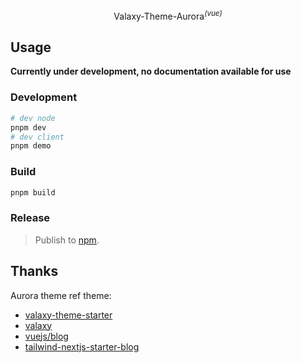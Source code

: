 <p align="center">
Valaxy-Theme-Aurora<sup><em>(vue)</em></sup>
</p>

## Usage

**Currently under development, no documentation available for use**

### Development

```bash
# dev node
pnpm dev
# dev client
pnpm demo
```
### Build

```bash
pnpm build
```

### Release

> Publish to [npm](https://www.npmjs.com/).

## Thanks

Aurora theme ref theme:

- [valaxy-theme-starter](https://github.com/valaxyjs/valaxy-theme-starter)
- [valaxy](https://github.com/YunYouJun/valaxy)
- [vuejs/blog](https://github.com/vuejs/blog)
- [tailwind-nextjs-starter-blog](https://github.com/timlrx/tailwind-nextjs-starter-blog)


